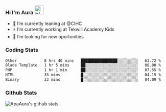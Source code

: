 ### Hi I'm Aura <img src="https://user-images.githubusercontent.com/1303154/88677602-1635ba80-d120-11ea-84d8-d263ba5fc3c0.gif" width="28px" alt="hi">

- 🔭 I’m currently leaning at @CIHC
- ⚡ I’m currently working at Tekwill Academy Kids
- 🤔 I’m looking for new oportunities


### Coding Stats

<!--START_SECTION:waka-->

```txt
Other            8 hrs 40 mins   ████████████████░░░░░░░░░   63.72 %
Blade Template   1 hr 5 mins     ██░░░░░░░░░░░░░░░░░░░░░░░   08.00 %
PHP              1 hr 1 min      ██░░░░░░░░░░░░░░░░░░░░░░░   07.55 %
HTML             33 mins         █░░░░░░░░░░░░░░░░░░░░░░░░   04.15 %
Binary           33 mins         █░░░░░░░░░░░░░░░░░░░░░░░░   04.09 %
```

<!--END_SECTION:waka-->

### Github Stats

![ApaAura's github stats](https://github-readme-stats.vercel.app/api?username=ApaAura&count_private=true&theme=tokyonight&hide=contribs,prs)
